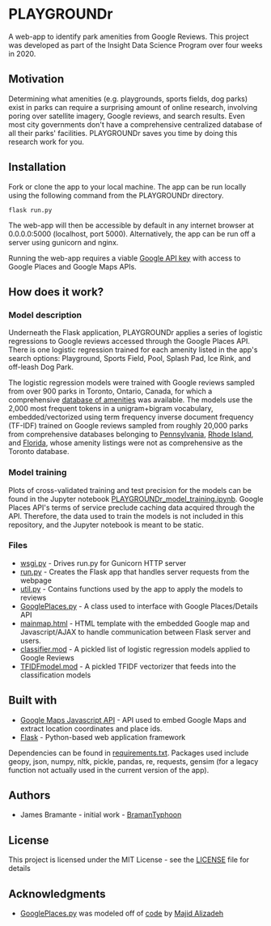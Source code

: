 # PLAYGROUNDr
A web-app to identify park amenities from Google Reviews. This project was developed as part of the Insight Data Science Program over four weeks in 2020.

## Motivation
Determining what amenities (e.g. playgrounds, sports fields, dog parks) exist in parks can require a surprising amount of online research, involving poring over satellite imagery, Google reviews, and search results. Even most city governments don't have a comprehensive centralized database of all their parks' facilities. PLAYGROUNDr saves you time by doing this research work for you.

## Installation
Fork or clone the app to your local machine. The app can be run locally using the following command from the PLAYGROUNDr directory.
```
flask run.py
```
The web-app will then be accessible by default in any internet browser at 0.0.0.0:5000 (localhost, port 5000). Alternatively, the app can be run off a server using gunicorn and nginx.

Running the web-app requires a viable [Google API key](https://developers.google.com/maps/documentation/javascript/get-api-key) with access to Google Places and Google Maps APIs.

## How does it work?
### Model description
Underneath the Flask application, PLAYGROUNDr applies a series of logistic regressions to Google reviews accessed through the Google Places API. There is one logistic regression trained for each amenity listed in the app's search options: Playground, Sports Field, Pool, Splash Pad, Ice Rink, and off-leash Dog Park. 

The logistic regression models were trained with Google reviews sampled from over 900 parks in Toronto, Ontario, Canada, for which a comprehensive [database of amenities](https://open.toronto.ca/dataset/parks-and-recreation-facilities/) was available. The models use the 2,000 most frequent tokens in a unigram+bigram vocabulary, embedded/vectorized using term frequency inverse document frequency (TF-IDF) trained on Google reviews sampled from roughly 20,000 parks from comprehensive databases belonging to [Pennsylvania](https://newdata-dcnr.opendata.arcgis.com/datasets/pennsylvania-local-park-boundaries), [Rhode Island](https://esri-boston-office.hub.arcgis.com/datasets/0e2070ec0e844d10b291147a080b522f_0/data?geometry=-72.763%2C41.646%2C-70.504%2C42.004), and [Florida](http://geodata.myflorida.com/datasets/c5b766ec085440738425724c451701aa_0), whose amenity listings were not as comprehensive as the Toronto database.

### Model training
Plots of cross-validated training and test precision for the models can be found in the Jupyter notebook [PLAYGROUNDr_model_training.ipynb](PLAYGROUNDr_model_training.ipynb). Google Places API's terms of service preclude caching data acquired through the API. Therefore, the data used to train the models is not included in this repository, and the Jupyter notebook is meant to be static.

### Files
* [wsgi.py](wsgi.py) - Drives run.py for Gunicorn HTTP server
* [run.py](run.py) - Creates the Flask app that handles server requests from the webpage
* [util.py](util.py) - Contains functions used by the app to apply the models to reviews
* [GooglePlaces.py](GooglePlaces.py) - A class used to interface with Google Places/Details API
* [mainmap.html](templates/mainmap.html) - HTML template with the embedded Google map and Javascript/AJAX to handle communication between Flask server and users.
* [classifier.mod](data/classifier.mod) - A pickled list of logistic regression models applied to Google Reviews
* [TFIDFmodel.mod](data/TFIDFmodel.mod) - A pickled TFIDF vectorizer that feeds into the classification models

## Built with

* [Google Maps Javascript API](https://developers.google.com/maps/documentation/javascript/tutorial) - API used to embed Google Maps and extract location coordinates and place ids.
* [Flask](https://palletsprojects.com/p/flask/) - Python-based web application framework

Dependencies can be found in [requirements.txt](requirements.txt). Packages used include geopy, json, numpy, nltk, pickle, pandas, re, requests, gensim (for a legacy function not actually used in the current version of the app).

## Authors
* James Bramante - initial work - [BramanTyphoon](https://github.com/BramanTyphoon)

## License
This project is licensed under the MIT License - see the [LICENSE](LICENSE) file for details

## Acknowledgments
* [GooglePlaces.py](GooglePlaces.py) was modeled off of [code](https://python.gotrained.com/google-places-api-extracting-location-data-reviews/) by [Majid Alizadeh](https://python.gotrained.com/author/majid-alizadeh/)


